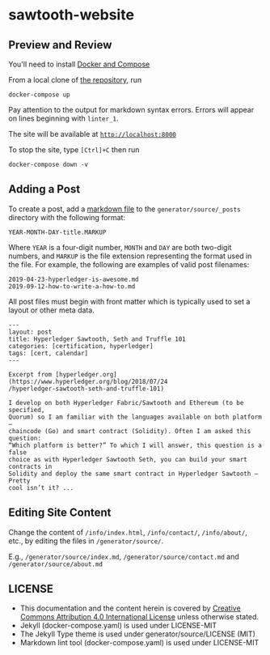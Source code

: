 # sawtooth-website

## Preview and Review

You'll need to install
[Docker and Compose](https://docs.docker.com/compose/install/)

From a local clone of
[the repository](https://github.com/hyperledger/sawtooth-website), run

```
docker-compose up
```

Pay attention to the output for markdown syntax errors. Errors will appear on
lines beginning with `linter_1`.

The site will be available at [`http://localhost:8000`](http://localhost:8000)

To stop the site, type `[Ctrl]+C` then run

```
docker-compose down -v
```

## Adding a Post

To create a post, add a [markdown file](https://kramdown.gettalong.org/quickref.html)
to the `generator/source/_posts` directory with the following format:

```
YEAR-MONTH-DAY-title.MARKUP
```

Where `YEAR` is a four-digit number, `MONTH` and `DAY` are both two-digit
numbers, and `MARKUP` is the file extension representing the format used in the
file. For example, the following are examples of valid post filenames:

```
2019-04-23-hyperledger-is-awesome.md
2019-09-12-how-to-write-a-how-to.md
```

All post files must begin with front matter which is typically used to set a
layout or other meta data.

```
---
layout: post
title: Hyperledger Sawtooth, Seth and Truffle 101
categories: [certification, hyperledger]
tags: [cert, calendar]
---

Excerpt from [hyperledger.org](https://www.hyperledger.org/blog/2018/07/24
/hyperledger-sawtooth-seth-and-truffle-101)

I develop on both Hyperledger Fabric/Sawtooth and Ethereum (to be specified,
Quorum) so I am familiar with the languages available on both platform —
chaincode (Go) and smart contract (Solidity). Often I am asked this question:
“Which platform is better?” To which I will answer, this question is a false
choice as with Hyperledger Sawtooth Seth, you can build your smart contracts in
Solidity and deploy the same smart contract in Hyperledger Sawtooth — Pretty
cool isn’t it? ...
```

## Editing Site Content

Change the content of `/info/index.html`, `/info/contact/`, `/info/about/`,
etc., by editing the files in `/generator/source/`.

E.g., `/generator/source/index.md`, `/generator/source/contact.md` and
`/generator/source/about.md`

## LICENSE

* This documentation and the content herein is covered by [
  Creative Commons Attribution 4.0 International License](
  http://creativecommons.org/licenses/by/4.0/ "license") unless otherwise stated.
* Jekyll (docker-compose.yaml) is used under LICENSE-MIT
* The Jekyll Type theme is used under generator/source/LICENSE (MIT)
* Markdown lint tool (docker-compose.yaml) is used under LICENSE-MIT


